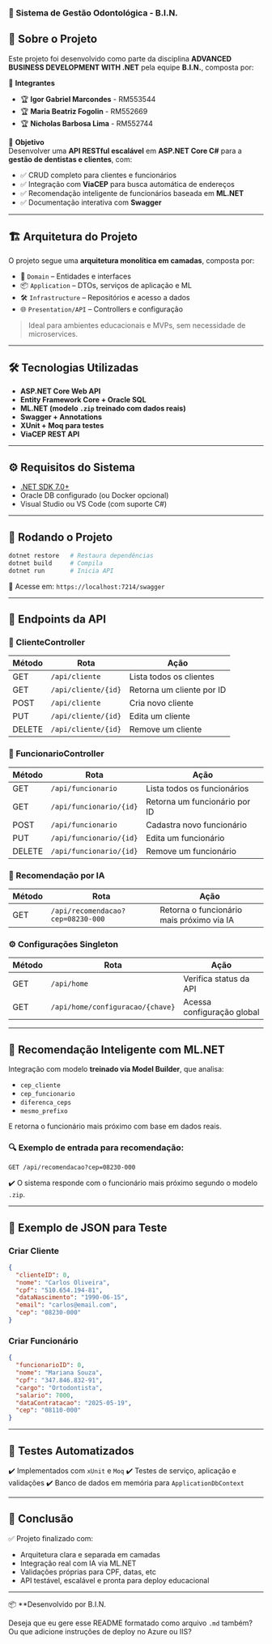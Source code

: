 ### 🦷 Sistema de Gestão Odontológica - B.I.N.

## 📌 Sobre o Projeto  
Este projeto foi desenvolvido como parte da disciplina **ADVANCED BUSINESS DEVELOPMENT WITH .NET** pela equipe **B.I.N.**, composta por:

👥 **Integrantes**  
- 🏆 **Igor Gabriel Marcondes** - RM553544  
- 🏆 **Maria Beatriz Fogolin** - RM552669  
- 🏆 **Nicholas Barbosa Lima** - RM552744  

🎯 **Objetivo**  
Desenvolver uma **API RESTful escalável** em **ASP.NET Core C#** para a **gestão de dentistas e clientes**, com:

- ✅ CRUD completo para clientes e funcionários  
- ✅ Integração com **ViaCEP** para busca automática de endereços  
- ✅ Recomendação inteligente de funcionários baseada em **ML.NET**  
- ✅ Documentação interativa com **Swagger**

---

## 🏗️ Arquitetura do Projeto  
O projeto segue uma **arquitetura monolítica em camadas**, composta por:

- 🧠 `Domain` – Entidades e interfaces  
- 📦 `Application` – DTOs, serviços de aplicação e ML  
- 🛠️ `Infrastructure` – Repositórios e acesso a dados  
- 🌐 `Presentation/API` – Controllers e configuração

> Ideal para ambientes educacionais e MVPs, sem necessidade de microservices.

---

## 🛠️ Tecnologias Utilizadas  
- **ASP.NET Core Web API**
- **Entity Framework Core + Oracle SQL**
- **ML.NET (modelo `.zip` treinado com dados reais)**
- **Swagger + Annotations**
- **XUnit + Moq para testes**
- **ViaCEP REST API**

---

## ⚙️ Requisitos do Sistema  
- [.NET SDK 7.0+](https://dotnet.microsoft.com/en-us/download)
- Oracle DB configurado (ou Docker opcional)
- Visual Studio ou VS Code (com suporte C#)

---

## 🚀 Rodando o Projeto  

```bash
dotnet restore   # Restaura dependências  
dotnet build     # Compila  
dotnet run       # Inicia API
````

🔗 Acesse em: `https://localhost:7214/swagger`

---

## 📡 Endpoints da API

### 📁 ClienteController

| Método | Rota                | Ação                      |
| ------ | ------------------- | ------------------------- |
| GET    | `/api/cliente`      | Lista todos os clientes   |
| GET    | `/api/cliente/{id}` | Retorna um cliente por ID |
| POST   | `/api/cliente`      | Cria novo cliente         |
| PUT    | `/api/cliente/{id}` | Edita um cliente          |
| DELETE | `/api/cliente/{id}` | Remove um cliente         |

### 📁 FuncionarioController

| Método | Rota                    | Ação                          |
| ------ | ----------------------- | ----------------------------- |
| GET    | `/api/funcionario`      | Lista todos os funcionários   |
| GET    | `/api/funcionario/{id}` | Retorna um funcionário por ID |
| POST   | `/api/funcionario`      | Cadastra novo funcionário     |
| PUT    | `/api/funcionario/{id}` | Edita um funcionário          |
| DELETE | `/api/funcionario/{id}` | Remove um funcionário         |

### 🤖 Recomendação por IA

| Método | Rota                              | Ação                                      |
| ------ | --------------------------------- | ----------------------------------------- |
| GET    | `/api/recomendacao?cep=08230-000` | Retorna o funcionário mais próximo via IA |

### ⚙️ Configurações Singleton

| Método | Rota                             | Ação                       |
| ------ | -------------------------------- | -------------------------- |
| GET    | `/api/home`                      | Verifica status da API     |
| GET    | `/api/home/configuracao/{chave}` | Acessa configuração global |

---

## 🧠 Recomendação Inteligente com ML.NET

Integração com modelo **treinado via Model Builder**, que analisa:

* `cep_cliente`
* `cep_funcionario`
* `diferenca_ceps`
* `mesmo_prefixo`

E retorna o funcionário mais próximo com base em dados reais.

### 🔍 Exemplo de entrada para recomendação:

```
GET /api/recomendacao?cep=08230-000
```

✔️ O sistema responde com o funcionário mais próximo segundo o modelo `.zip`.

---

## 📂 Exemplo de JSON para Teste

### Criar Cliente

```json
{
  "clienteID": 0,
  "nome": "Carlos Oliveira",
  "cpf": "510.654.194-81",
  "dataNascimento": "1990-06-15",
  "email": "carlos@email.com",
  "cep": "08230-000"
}
```

### Criar Funcionário

```json
{
  "funcionarioID": 0,
  "nome": "Mariana Souza",
  "cpf": "347.846.832-91",
  "cargo": "Ortodontista",
  "salario": 7000,
  "dataContratacao": "2025-05-19",
  "cep": "08110-000"
}
```

---

## 🧪 Testes Automatizados

✔️ Implementados com `xUnit` e `Moq`
✔️ Testes de serviço, aplicação e validações
✔️ Banco de dados em memória para `ApplicationDbContext`

---

## 🌟 Conclusão

✅ Projeto finalizado com:

* Arquitetura clara e separada em camadas
* Integração real com IA via ML.NET
* Validações próprias para CPF, datas, etc
* API testável, escalável e pronta para deploy educacional

---

📦 **Desenvolvido por B.I.N.


Deseja que eu gere esse README formatado como arquivo `.md` também? Ou que adicione instruções de deploy no Azure ou IIS?
```
